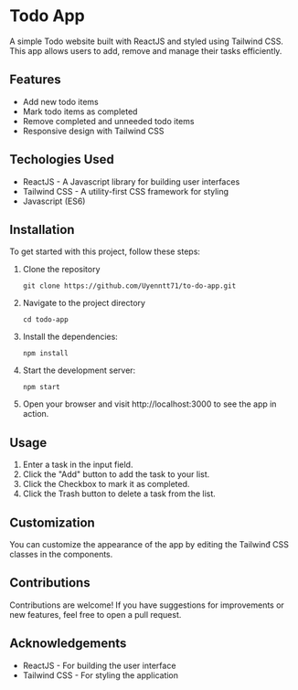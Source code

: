 # Todo App

A simple Todo website built with ReactJS and styled using Tailwind CSS. This app allows users to add, remove and manage their tasks efficiently.

## Features

- Add new todo items
- Mark todo items as completed
- Remove completed and unneeded todo items
- Responsive design with Tailwind CSS

## Techologies Used

- ReactJS - A Javascript library for building user interfaces
- Tailwind CSS - A utility-first CSS framework for styling
- Javascript (ES6)

## Installation

To get started with this project, follow these steps:

1. Clone the repository

   ```
   git clone https://github.com/Uyenntt71/to-do-app.git
   ```

2. Navigate to the project directory

   ```
   cd todo-app
   ```

3. Install the dependencies:

   ```
   npm install
   ```

4. Start the development server:

   ```
   npm start
   ```

5. Open your browser and visit http://localhost:3000 to see the app in action.

## Usage

1. Enter a task in the input field.
2. Click the "Add" button to add the task to your list.
3. Click the Checkbox to mark it as completed.
4. Click the Trash button to delete a task from the list.

## Customization

You can customize the appearance of the app by editing the Tailwinđ CSS classes in the components.

## Contributions

Contributions are welcome! If you have suggestions for improvements or new features, feel free to open a pull request.

## Acknowledgements

- ReactJS - For building the user interface
- Tailwind CSS - For styling the application
